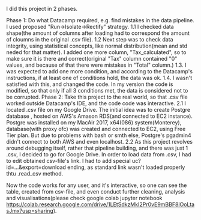 I did this project in 2 phases.

Phase 1: Do what Datacamp required, e.g. find mistakes in the data pipeline. I used proposed "Run->Isolate->Rectify" strategy.
1.1 I checked data shape(the amount of columns after loading had to correspond the amount of cloumns in the original .csv file).
1.2 Next step was to check data integrity, using statistical concepts, like normal distribution(mean and std neded for that matter). I added one more column, "Tax_calculated", so to make sure it is there and correct(original "Tax" column contained "0" values, and because of that there were mistakes in "Total" column.)
1.3. I was expected to add one more condition, and according to the Datacamp's instructions, if at least one of conditions hold, the data was ok.
1.4. I wasn't satisfied with this, and changed the code. In my version the code is modified, so that only if all 3 conditions met, the data is considered not to be corrupted.
Phase 2: Take this project to the real world, so that .csv file worked outside Datacamp's IDE, and the code code was interactive.
2.1 I located .csv file on my Google Drive. The initial idea was to create Postgre database , hosted on AWS's Amason RDS(and connected to EC2 instance). Postgre was installed on my MacAir 2017, x64(086) system(Monterey), database(with proxy ofc) was created and connected to EC2, using Free Tier plan. But due to problems with bash or smth else, Postgre's pgadmin4 didn't connect to both AWS and even localhost.
2.2 As this project revolves around debugging itself, rather that pipeline building, and there was just 1 .csv, I decided to go for Google Drive. In order to load data from .csv, I had to edit obtained csv-file's link. I had to add special  uc?id=...&export=download ending, as standard link wasn't loaded properly thtu .read_csv method.

Now the code works for any user, and it's interactive, so one can see the table, created from csv-file, and even conduct further cleaning, analysis and visualisations(please check google colab jupyter notebook https://colab.research.google.com/drive/1LEtSdkzMkI2Pr0vE9mBBF8lOoLtasJmx?usp=sharing).
